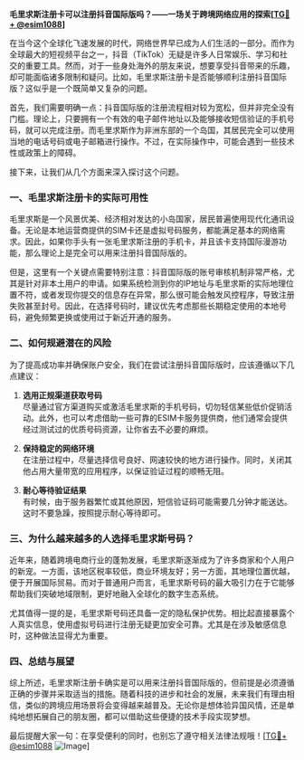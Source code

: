 **毛里求斯注册卡可以注册抖音国际版吗？——一场关于跨境网络应用的探索[[TG💪+ @esim1088](https://t.me/s/esim1088)]**

在当今这个全球化飞速发展的时代，网络世界早已成为人们生活的一部分。而作为全球最大的短视频平台之一，抖音（TikTok）无疑是许多人日常娱乐、学习和社交的重要工具。然而，对于一些身处海外的朋友来说，想要享受抖音带来的乐趣，却可能面临诸多限制和疑问。比如，毛里求斯注册卡是否能够顺利注册抖音国际版？这似乎是一个既简单又复杂的问题。

首先，我们需要明确一点：抖音国际版的注册流程相对较为宽松，但并非完全没有门槛。理论上，只要拥有一个有效的电子邮件地址以及能够接收短信验证的手机号码，就可以完成注册。而毛里求斯作为非洲东部的一个岛国，其居民完全可以使用当地的电话号码或电子邮箱进行操作。不过，在实际操作中，可能会遇到一些技术性或政策上的障碍。

接下来，让我们从几个方面来深入探讨这个问题。

### **一、毛里求斯注册卡的实际可用性**
毛里求斯是一个风景优美、经济相对发达的小岛国家，居民普遍使用现代化通讯设备。无论是本地运营商提供的SIM卡还是虚拟号码服务，都能满足基本的网络需求。因此，如果你手头有一张毛里求斯注册的手机卡，并且该卡支持国际漫游功能，那么理论上是完全可以用来注册抖音国际版的。

但是，这里有一个关键点需要特别注意：抖音国际版的账号审核机制非常严格，尤其是针对非本土用户的申请。如果系统检测到你的IP地址与毛里求斯的实际地理位置不符，或者发现你提交的信息存在异常，那么很可能会触发风控程序，导致注册失败甚至封号。因此，在选择号码时，建议优先考虑那些长期稳定使用的本地号码，避免频繁更换或使用过于新近开通的服务。

### **二、如何规避潜在的风险**
为了提高成功率并确保账户安全，我们在尝试注册抖音国际版时，应该遵循以下几点建议：

1. **选用正规渠道获取号码**  
   尽量通过官方渠道购买或激活毛里求斯的手机号码，切勿轻信某些低价促销活动。此外，也可以考虑借助一些可靠的ESIM卡服务提供商，他们通常会提供经过测试过的优质号码资源，让你省去不必要的麻烦。

2. **保持稳定的网络环境**  
   在注册过程中，尽量选择信号良好、网速较快的地方进行操作。同时，关闭其他占用大量带宽的应用程序，以保证验证过程的顺畅无阻。

3. **耐心等待验证结果**  
   有时候，由于服务器繁忙或其他原因，短信验证码可能需要几分钟才能送达。这时不要急躁，按照提示耐心等待即可。

### **三、为什么越来越多的人选择毛里求斯号码？**
近年来，随着跨境电商行业的蓬勃发展，毛里求斯逐渐成为了许多商家和个人用户的新宠。一方面，该地区税率较低，商业环境友好；另一方面，其地理位置优越，便于开展国际贸易。而对于普通用户而言，毛里求斯号码的最大吸引力在于它能够帮助我们突破地域限制，更好地融入全球化的数字生态系统。

尤其值得一提的是，毛里求斯号码还具备一定的隐私保护优势。相比起直接暴露个人真实信息，使用虚拟号码进行注册无疑更加安全可靠。尤其是在涉及敏感信息时，这种做法显得尤为重要。

### **四、总结与展望**
综上所述，毛里求斯注册卡确实是可以用来注册抖音国际版的，但前提是必须遵循正确的步骤并采取适当的措施。随着科技的进步和社会的发展，未来我们有理由相信，类似的跨境应用场景将会变得越来越普及。无论你是想体验异国风情，还是单纯地想拓展自己的朋友圈，都可以借助这些便捷的技术手段实现梦想。

最后提醒大家一句：在享受便利的同时，也别忘了遵守相关法律法规哦！[[TG💪+ @esim1088](https://t.me/s/esim1088) ![Image](https://i.postimg.cc/4NQfJmqS/Snipaste-2025-05-13-00-14-12.png)]
